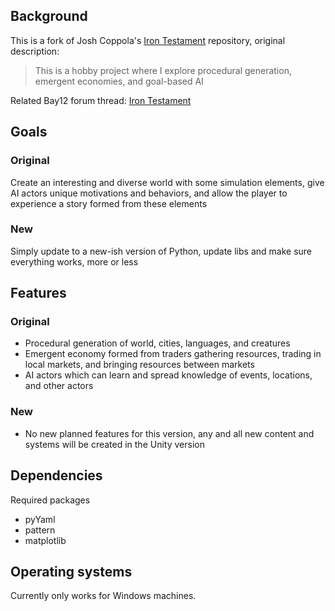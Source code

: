 ## Background

This is a fork of Josh Coppola's [Iron Testament](https://github.com/joshcoppola/it) repository, original description:

> This is a hobby project where I explore procedural generation, emergent economies, and goal-based AI

Related Bay12 forum thread: [Iron Testament](http://www.bay12forums.com/smf/index.php?topic=121634.0)

## Goals
### Original
Create an interesting and diverse world with some simulation elements, give AI actors unique motivations and behaviors, and allow the player to experience a story formed from these elements

### New
Simply update to a new-ish version of Python, update libs and make sure everything works, more or less

## Features
### Original
* Procedural generation of world, cities, languages, and creatures
* Emergent economy formed from traders gathering resources, trading in local markets, and bringing resources between markets
* AI actors which can learn and spread knowledge of events, locations, and other actors

### New
* No new planned features for this version, any and all new content and systems will be created in the Unity version

## Dependencies

Required packages 
* pyYaml
* pattern
* matplotlib

## Operating systems
Currently only works for Windows machines.



